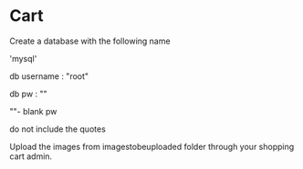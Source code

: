 # Cart
Create a database with the following name 

'mysql'

db username : "root"

db pw : ""

""- blank pw

do not include the quotes



Upload the images from imagestobeuploaded folder through your shopping cart admin.
